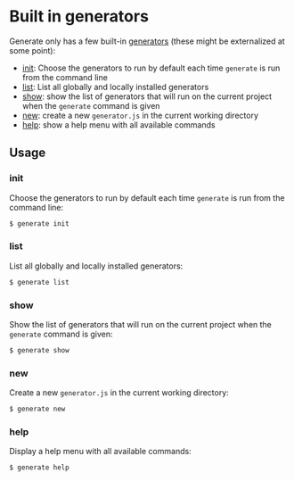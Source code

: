 # Built in generators

Generate only has a few built-in [generators](docs/generators.md) (these might be externalized at some point):

* [init](#init): Choose the generators to run by default each time `generate` is run from the command line
* [list](#list): List all globally and locally installed generators
* [show](#show): show the list of generators that will run on the current project when the `generate` command is given
* [new](#new): create a new `generator.js` in the current working directory
* [help](#help): show a help menu with all available commands

## Usage

### init

Choose the generators to run by default each time `generate` is run from the command line:

```sh
$ generate init
```

### list

List all globally and locally installed generators:

```sh
$ generate list
```

### show

Show the list of generators that will run on the current project when the `generate` command is given:

```sh
$ generate show
```

### new

Create a new `generator.js` in the current working directory:

```sh
$ generate new
```

### help

Display a help menu with all available commands:

```sh
$ generate help
```